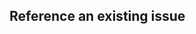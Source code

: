 <!--

Thanks for wanting to contribute to Numba :)

First, if you need some help or want to chat to the core developers, please
visit https://gitter.im/numba/numba for real time chat or post to the Numba
forum https://numba.discourse.group/.

Here's some guidelines to help the review process go smoothly.

0. Please write a description in this text box of the changes that are being
   made.

1. Please ensure that you have written units tests for the changes made/features
   added.

2. If you are closing an issue please use one of the automatic closing words as
   noted here: https://help.github.com/articles/closing-issues-using-keywords/

3. If your pull request is not ready for review but you want to make use of the
   continuous integration testing facilities here, please click the arrow besides
   "Create Pull Request" and choose "Create Draft Pull Request".
   When it's ready for review, you can click the button "ready to review" near
   the end of the pull request
   (besides "This pull request is still a work in progress".)
   The maintainers will then be automatically notified to review it.

4. Once review has taken place please do not add features or make changes out of
   the scope of those requested by the reviewer (doing this just add delays as
   already reviewed code ends up having to be re-reviewed/it is hard to tell
   what is new etc!). Further, please do not rebase your branch on main/force
   push/rewrite history, doing any of these causes the context of any comments
   made by reviewers to be lost. If conflicts occur against main they should
   be resolved by merging main into the branch used for making the pull
   request.

Many thanks in advance for your cooperation!

-->

## Reference an existing issue
<!-- You can link to an existing issue using the github syntax #<issue number>  -->
